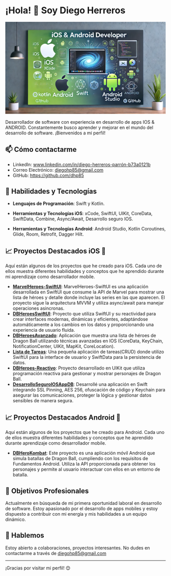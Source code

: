 # ¡Hola! 👋 Soy Diego Herreros

<div id="header" align="center">
    <img decoding="async" src="https://github.com/dhp85/banner/blob/main/banner%20git%20hub.png?raw=true" width="800"/>
</div>

Desarrollador de software con experiencia en desarrollo de apps IOS & ANDROID. Constantemente busco aprender y mejorar en el mundo del desarrollo de software. ¡Bienvenidos a mi perfil!

## 📫 Cómo contactarme

- LinkedIn: www.linkedin.com/in/diego-herreros-parrón-b73a0121b
- Correo Electrónico: diegohp85@gmail.com
- GitHub: https://github.com/dhp85

## 🚀 Habilidades y Tecnologías

- **Lenguajes de Programación**: Swift y Kotlin.

- **Herramientas y Tecnologías iOS**: xCode, SwiftUI, UIKit, CoreData, SwiftData, Combine, Async/Await, Desarrollo seguro IOS.

- **Herramientas y Tecnologías Android**: Android Studio, Kotlin Coroutines, Glide, Room, Retrofit, Dagger Hilt.

## 📈 Proyectos Destacados iOS 🍏

Aquí están algunos de los proyectos que he creado para iOS. Cada uno de ellos muestra diferentes habilidades y conceptos que he aprendido durante mi aprendizaje como desarrollador mobile.

- [**MarvelHeroes-SwiftUI**](https://github.com/dhp85/MarvelHero_SwiiftUI.git): MarvelHeroes-SwiftUI es una aplicación desarrollada en SwiftUI que consume la API de Marvel para mostrar una lista de héroes y detalle donde incluye las series en las que aparecen. El proyecto sigue la arquitectura MVVM y utiliza async/await para manejar operaciones asincronas.
- [**DBHeroesSwiftUI**](https://github.com/dhp85/DBHeroesSwiftUI.git): Proyecto que utiliza SwiftUI y su reactividad para crear interfaces modernas, dinámicas y eficientes, adaptándose automáticamente a los cambios en los datos y proporcionando una experiencia de usuario fluida.
- [**DBHeroesAvanzado**](https://github.com/dhp85/DBHeroesAvanzado.git): Aplicación que muestra una lista de héroes de Dragon Ball utilizando técnicas avanzadas en IOS (CoreData, KeyChain, NotificationCenter, UIKit, MapKit, CoreLocation).
- [**Lista de Tareas**](https://github.com/dhp85/ListaTareas.git): Una pequeña aplicación de tareas(CRUD) donde utilizo SwiftUI para la interface de usuario y SwiftData para la persistencia de datos.
- [**DBHeroes-Reactivo**](https://github.com/dhp85/DBHeroes-Reactivo.git): Proyecto desarrollado en UIKit que utiliza programación reactiva para gestionar y mostrar personajes de Dragon Ball.
- [**DesarrolloSeguroIOSAppDB**](https://github.com/dhp85/DesarrolloSeguroIOSAppDB.git): Desarrollé una aplicación en Swift integrando SSL Pinning, AES 256, ofuscación de código y Keychain para asegurar las comunicaciones, proteger la lógica y gestionar datos sensibles de manera segura.


## 📈 Proyectos Destacados Android 🤖

Aquí están algunos de los proyectos que he creado para Android. Cada uno de ellos muestra diferentes habilidades y conceptos que he aprendido durante aprendizaje como desarrollador mobile.

- [**DBHeroKombat**](https://github.com/dhp85/DbHeroKombat.git): Este proyecto es una aplicación móvil Android que simula batallas de Dragon Ball, cumpliendo con los requisitos de Fundamentos Android. Utiliza la API proporcionada para obtener los personajes y permite al usuario interactuar con ellos en un entorno de batalla.


## 🌟 Objetivos Profesionales

Actualmente en búsqueda de mi primera oportunidad laboral en desarrollo de software. Estoy apasionado por el desarrollo de apps mobiles y estoy dispuesto a contribuir con mi energía y mis habilidades a un equipo dinámico.

## 💬 Hablemos

Estoy abierto a colaboraciones, proyectos interesantes. No dudes en contactarme a través de diegohp85@gmail.com

---

¡Gracias por visitar mi perfil! 😊
